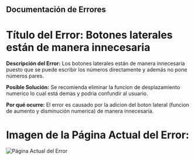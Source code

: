 ## Documentación de Errores

# Título del Error: Botones laterales están de manera innecesaria

**Descripción del Error:**
Los botones laterales están de manera innecesaria puesto que se puede escribir los números directamente y además no pone números pares.

**Posible Solución:**
Se recomienda eliminar la funcion de desplazamiento numerico lo cual está demas y podria confundir al usuario.

**Por qué ocurre:**
El error es causado por la adicion del boton lateral (funcion de aumento y disminución numerica) de manera innecesaria.

# Imagen de la Página Actual del Error:
![Página Actual del Error](https://github.com/SantiagoCabana/B01_Hotel.github.io/blob/gh-pages/src/pages/image/image-2.png)